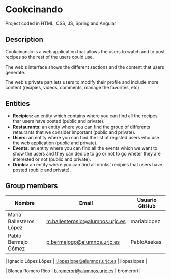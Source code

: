 # Cookcinando

Project coded in HTML, CSS, JS, Spring and Angular

## Description

Cookcinando is a web application that allows the users to watch and to post recipes so the rest of the users could use.

The web's interface shows the different sections and the content that users generate.

The web's private part lets users to modify their profile and include more content (recipies, videos, comments, manage the favorites, etc)

## Entities

- **Recipies:** an entity which contains where you can find all the recipes thar users have posted (public and private).
- **Restaurants:** an entity where you can find the group of differents retaurants that we consider important (public and private).
- **Users:** an entity where you can find the list of registed users who use the web application (public and private).
- **Events:** an entity where you can find all the events which we want to show the users and they can dedice to go or not to go wheter they are interested or not (public and private).
- **Drinks:** an entity where you can find all drinks' recipies that users have posted (public and private).

## Group members

| Nombre | Email | Usuario GitHub |
|--------|-------|----------------|
| María Ballesteros López | m.ballesteroslo@alumnos.urjc.es | mariablopez |
| Pablo Bermejo Gómez     | p.bermejogo@alumnos.urjc.es     | PabloAsekas |

| Ignacio López Lòpez | i.lopezlope@alumnos.urjc.es | ilopezlopez |

| Blanca Romero Rico | b.romerori@alumnos.urjc.es | bromerori |